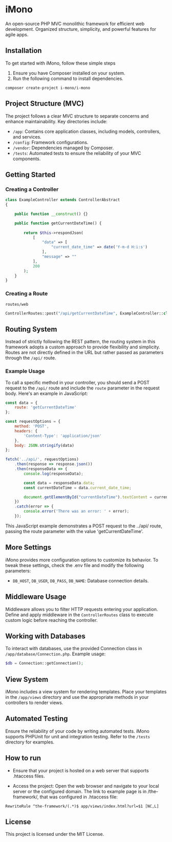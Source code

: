 # iMono
An open-source PHP MVC monolithic framework for efficient web development. Organized structure, simplicity, and powerful features for agile apps.

## Installation
To get started with iMono, follow these simple steps

1. Ensure you have Composer installed on your system.
2. Run the following command to install dependencies.

```
composer create-project i-mono/i-mono
```

## Project Structure (MVC)
The project follows a clear MVC structure to separate concerns and enhance maintainability. Key directories include:
- ```/app```: Contains core application classes, including models, controllers, and services.
- ```/config```: Framework configurations.
- ```/vendor```: Dependencies managed by Composer.
- ```/tests```: Automated tests to ensure the reliability of your MVC components.

## Getting Started

### Creating a Controller
```php
class ExampleController extends ControllerAbstract
{

    public function __construct() {}

    public function getCurrentDateTime() {
        
        return $this->respondJson(
            [
                "data" => [
                    "current_date_time" => date('Y-m-d H:i:s')
                ],
                "message" => ""
            ],
            200
        );
    }
}
```

### Creating a Route
```routes/web``` 
```php
ControllerRoutes::post("/api/getCurrentDateTime", ExampleController::class, "getCurrentDateTime");
```

## Routing System
Instead of strictly following the REST pattern, the routing system in this framework adopts a custom approach to provide flexibility and simplicity. Routes are not directly defined in the URL but rather passed as parameters through the `/api/` route.

### Example Usage
To call a specific method in your controller, you should send a POST request to the `/api/` route and include the `route` parameter in the request body. Here's an example in JavaScript:
```javascript
const data = {
    route: 'getCurrentDateTime'
};

const requestOptions = {
    method: 'POST',
    headers: {
        'Content-Type': 'application/json'
    },
    body: JSON.stringify(data)
};

fetch('../api/', requestOptions)
    .then(response => response.json())
    .then(responseData => {
        console.log(responseData);

        const data = responseData.data;
        const currentDateTime = data.current_date_time;

        document.getElementById("currentDateTime").textContent = currentDateTime;
    })
    .catch(error => {
        console.error('There was an error: ' + error);
    });
```

This JavaScript example demonstrates a POST request to the ../api/ route, passing the route parameter with the value 'getCurrentDateTime'.

## More Settings
iMono provides more configuration options to customize its behavior. To tweak these settings, check the .env file and modify the following parameters:
- ```DB_HOST```, ```DB_USER```, ```DB_PASS```, ```DB_NAME```: Database connection details.

## Middleware Usage
Middleware allows you to filter HTTP requests entering your application. Define and apply middleware in the ```ControllerRoutes``` class to execute custom logic before reaching the controller.

## Working with Databases
To interact with databases, use the provided Connection class in ```/app/database/Connection.php```. Example usage:
```php
$db = Connection::getConnection();
```

## View System
iMono includes a view system for rendering templates. Place your templates in the ```/app/views``` directory and use the appropriate methods in your controllers to render views.

## Automated Testing
Ensure the reliability of your code by writing automated tests. iMono supports PHPUnit for unit and integration testing. Refer to the ```/tests``` directory for examples.

## How to run
- Ensure that your project is hosted on a web server that supports .htaccess files.

- Access the project: Open the web browser and navigate to your local server or the configured domain. The link to example page is in /the-framework/, that was configured in .htaccess file:
```
RewriteRule ^the-framework/(.*)$ app/views/index.html?url=$1 [NC,L]
```

## License
This project is licensed under the MIT License.
